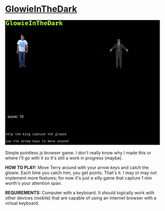 # [GlowieInTheDark](https://l0vemimi.github.io/GlowieInTheDark/)

![image](assets/img.png)

Simple pointless js browser game. I don't really know why I made this or where I'll go with it so it's still a work in progress (maybe).

**HOW TO PLAY:** Move Terry around with your arrow keys and catch the glowie. Each time you catch him, you get points. That's it. I may or may not implement more features; for now it's just a silly game that capture 1 min worth's your attention span.

**REQUIREMENTS:** Computer with a keyboard. It should logically work with other devices (mobile) that are capable of using an internet browser with a virtual keyboard.
